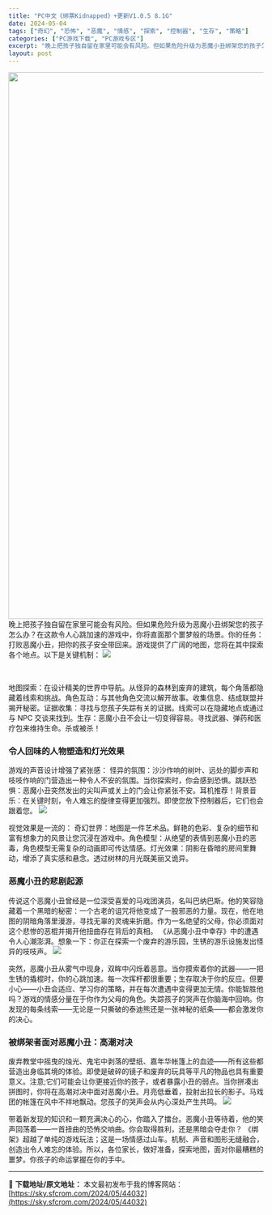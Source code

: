 ```yaml
---
title: "PC中文《绑票Kidnapped》+更新V1.0.5 8.1G"
date: 2024-05-04
tags: ["奇幻", "恐怖", "恶魔", "情感", "探索", "控制器", "生存", "策略"]
categories: ["PC游戏下载", "PC游戏专区"]
excerpt: "晚上把孩子独自留在家里可能会有风险。但如果危险升级为恶魔小丑绑架您的孩子怎么办？在这款令人心跳加速的游戏中，你将直面那个噩梦般的场景。你的任务：打败恶魔小丑，把你的孩子安全带回来。游戏提供了广阔的地图，您将在其中探索各个地点。以下是关键机制： &nbsp; 地图探索：在设计精美的世界中导航。从怪异的&hellip;"
layout: post
---
```


<img class="aligncenter size-full wp-image-44030" src="https://sky.sfcrom.com/wp-content/uploads/2024/05/20240504203227-90bfc.jpeg" alt="" width="1920" height="1080" />
晚上把孩子独自留在家里可能会有风险。但如果危险升级为恶魔小丑绑架您的孩子怎么办？在这款令人心跳加速的游戏中，你将直面那个噩梦般的场景。你的任务：打败恶魔小丑，把你的孩子安全带回来。游戏提供了广阔的地图，您将在其中探索各个地点。以下是关键机制：

<img src="https://sky.sfcrom.com/wp-content/uploads/2024/05/20240504203231-18cbd.jpeg" />

&nbsp;

<span>地图探索：在设计精美的世界中导航。从怪异的森林到废弃的建筑，每个角落都隐藏着线索和挑战。角色互动：与其他角色交流以解开故事。收集信息、结成联盟并揭开秘密。证据收集：寻找与您孩子失踪有关的证据。线索可以在隐藏地点或通过与 NPC 交谈来找到。生存：恶魔小丑不会让一切变得容易。寻找武器、弹药和医疗包来维持生命。杀或被杀！</span>
<h3><span>令人回味的人物塑造和灯光效果</span></h3>
游戏的声音设计增强了紧张感： 怪异的氛围：沙沙作响的树叶、远处的脚步声和吱吱作响的门营造出一种令人不安的氛围。当你探索时，你会感到恐惧。跳跃恐惧：恶魔小丑突然发出的尖叫声或关上的门会让你紧张不安。耳机推荐！背景音乐：在关键时刻，令人难忘的旋律变得更加强烈。即使您放下控制器后，它们也会跟着您。

<img src="https://sky.sfcrom.com/wp-content/uploads/2024/05/20240504203233-edac1.jpeg" />

<span>视觉效果是一流的： 奇幻世界：地图是一件艺术品。鲜艳的色彩、复杂的细节和富有想象力的风景让您沉浸在游戏中。角色模型：从绝望的表情到恶魔小丑的恶毒，角色模型无需复杂的动画即可传达情感。灯光效果：阴影在昏暗的房间里舞动，增添了真实感和悬念。透过树林的月光既美丽又诡异。</span>
<h3><span>恶魔小丑的悲剧起源</span></h3>
<span>传说这个恶魔小丑曾经是一位深受喜爱的马戏团演员，名叫巴纳巴斯。他的笑容隐藏着一个黑暗的秘密：一个古老的诅咒将他变成了一股邪恶的力量。现在，他在地图的阴暗角落里漫游，寻找无辜的灵魂来折磨。作为一名绝望的父母，你必须面对这个悲惨的恶棍并揭开他扭曲存在背后的真相。 《从恶魔小丑中幸存》中的遭遇令人心潮澎湃。想象一下：你正在探索一个废弃的游乐园，生锈的游乐设施发出怪异的吱吱声。</span>

<img src="https://sky.sfcrom.com/wp-content/uploads/2024/05/20240504203234-6dcb4.jpeg" />

<span>突然，恶魔小丑从雾气中现身，双眸中闪烁着恶意。当你摸索着你的武器——一把生锈的撬棍时，你的心跳加速。每一次挥杆都很重要；生存取决于你的反应。但要小心——小丑会适应、学习你的策略，并在每次遭遇中变得更加无情。你能智胜他吗？游戏的情感分量在于你作为父母的角色。失踪孩子的哭声在你脑海中回响。你发现的每条线索——无论是一只撕破的泰迪熊还是一张神秘的纸条——都会激发你的决心。</span>
<h3><span>被绑架者面对恶魔小丑：高潮对决</span></h3>
<span>废弃教堂中摇曳的烛光、鬼宅中剥落的壁纸、嘉年华帐篷上的血迹——所有这些都营造出身临其境的体验。即使是破碎的镜子和废弃的玩具等平凡的物品也具有重要意义。注意;它们可能会让你更接近你的孩子，或者暴露小丑的弱点。当你拼凑出拼图时，你将在高潮对决中面对恶魔小丑。月亮低垂着，投射出拉长的影子。马戏团的帐篷在风中不祥地飘动。您孩子的哭声会从内心深处产生共鸣。</span>

<img src="https://sky.sfcrom.com/wp-content/uploads/2024/05/20240504203236-6ac7d.jpeg" />

带着新发现的知识和一颗充满决心的心，你踏入了擂台。恶魔小丑等待着，他的笑声回荡着——一首扭曲的恐怖交响曲。你会取得胜利，还是黑暗会夺走你？ 《绑架》超越了单纯的游戏玩法；这是一场情感过山车。机制、声音和图形无缝融合，创造出令人难忘的体验。所以，各位家长，做好准备，探索地图，面对你最糟糕的噩梦。你孩子的命运掌握在你的手中。

---
📖 **下载地址/原文地址：** 本文最初发布于我的博客网站：[https://sky.sfcrom.com/2024/05/44032](https://sky.sfcrom.com/2024/05/44032)
